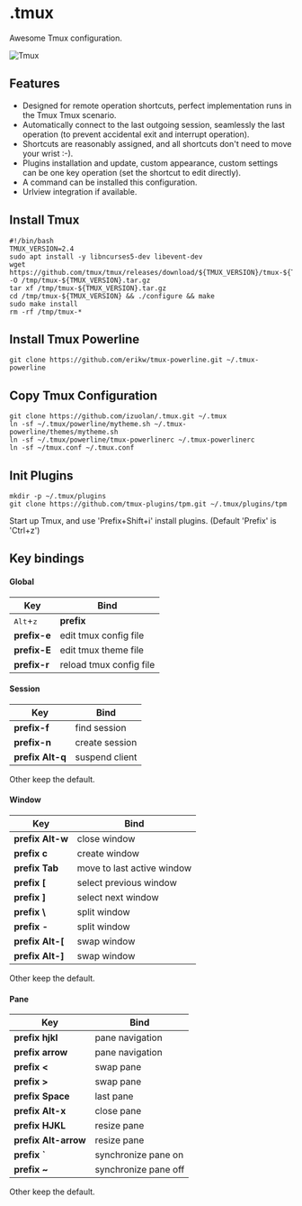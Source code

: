 # .tmux
Awesome Tmux configuration.

![Tmux](https://cloud.githubusercontent.com/assets/5241553/25659319/cda06368-3039-11e7-9992-25dd7a416272.png)

## Features
- Designed for remote operation shortcuts, perfect implementation runs in the Tmux Tmux scenario.
- Automatically connect to the last outgoing session, seamlessly the last operation (to prevent accidental exit and interrupt operation).
- Shortcuts are reasonably assigned, and all shortcuts don't need to move your wrist :-).
- Plugins installation and update, custom appearance, custom settings can be one key operation (set the shortcut to edit directly).
- A command can be installed this configuration.
- Urlview integration if available.

## Install Tmux

```
#!/bin/bash
TMUX_VERSION=2.4
sudo apt install -y libncurses5-dev libevent-dev
wget https://github.com/tmux/tmux/releases/download/${TMUX_VERSION}/tmux-${TMUX_VERSION}.tar.gz -O /tmp/tmux-${TMUX_VERSION}.tar.gz
tar xf /tmp/tmux-${TMUX_VERSION}.tar.gz
cd /tmp/tmux-${TMUX_VERSION} && ./configure && make
sudo make install
rm -rf /tmp/tmux-*
```

## Install Tmux Powerline

```
git clone https://github.com/erikw/tmux-powerline.git ~/.tmux-powerline
```

## Copy Tmux Configuration

```
git clone https://github.com/izuolan/.tmux.git ~/.tmux
ln -sf ~/.tmux/powerline/mytheme.sh ~/.tmux-powerline/themes/mytheme.sh
ln -sf ~/.tmux/powerline/tmux-powerlinerc ~/.tmux-powerlinerc
ln -sf ~/tmux.conf ~/.tmux.conf
```

## Init Plugins
```
mkdir -p ~/.tmux/plugins
git clone https://github.com/tmux-plugins/tpm.git ~/.tmux/plugins/tpm
```
Start up Tmux, and use 'Prefix+Shift+i' install plugins. (Default 'Prefix' is 'Ctrl+z')

## Key bindings
#### Global
|Key|Bind|
|----|----|
|<kbd>Alt</kbd>+<kbd>z</kbd>|**prefix**|
|**prefix-e**|edit tmux config file|
|**prefix-E**|edit tmux theme file|
|**prefix-r**|reload tmux config file|

#### Session
|Key|Bind|
|----|----|
|**prefix-f**|find session|
|**prefix-n**|create session|
|**prefix Alt-q**|suspend client|
Other keep the default.

#### Window
|Key|Bind|
|----|----|
|**prefix Alt-w**|close window|
|**prefix c**|create window|
|**prefix Tab**|move to last active window|
|**prefix [**|select previous window|
|**prefix ]**|select next window|
|**prefix \\**|split window|
|**prefix -**|split window|
|**prefix Alt-[**|swap window|
|**prefix Alt-]**|swap window|
Other keep the default.

#### Pane
|Key|Bind|
|----|----|
|**prefix hjkl**|pane navigation|
|**prefix arrow**|pane navigation|
|**prefix <**|swap pane|
|**prefix >**|swap pane|
|**prefix Space**|last pane|
|**prefix Alt-x**|close pane|
|**prefix HJKL**|resize pane|
|**prefix Alt-arrow**|resize pane|
|**prefix `**|synchronize pane on|
|**prefix ~**|synchronize pane off|
Other keep the default.